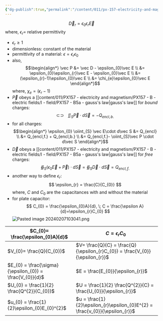 ```yaml
---
{"dg-publish":true,"permalink":"/content/011/px-157-electricity-and-magnetism/px-157-b-electric-fields/iii-properties/px-157-b12b-relative-permittivity/","created":"2024-10-01T18:27:10.125+01:00","updated":"2024-11-26T20:08:49.712+00:00"}
---
```


$$
\vec D_{r} = \epsilon_{0}\epsilon_{r}\vec E
$$
	where, $\epsilon_{r}=$ relative permittivity
- $\epsilon_{r} \geq 1$ 
- dimensionless: constant of the material
- permittivity of a material: $\epsilon = \epsilon_{r}\epsilon_{0}$
- also,
$$\begin{align*}
\vec P &= \vec D - \epsilon_{0}\vec E \\
&= \epsilon_{0}\epsilon_{r}\vec E - \epsilon_{0}\vec E \\
&= (\epsilon_{r}-1)\epsilon_{0}\vec E \\
&= \chi_{e}\epsilon_{0}\vec E
\end{align*}$$
	where, $\chi_{e} = (\epsilon_{r}-1)$
- $\vec P$ obeys a [[content/011/PX157 - electricity and magnetism/PX157 - B - electric fields/I - field/PX157 - B5a - gauss's law\|gauss's law]] for *bound* charges:
$$
\newcommand{\oiint}{\subset\!\supset \!\!\!\!\!\!\!\!\!\!\iint} \oiint_{S} \vec P \cdot d\vec S = -Q_{encl,b.}
$$
- for all charges:
$$\begin{align*}
	\epsilon_{0} \oiint_{S} \vec E\cdot d\vec S &= Q_{encl} \\
	&= Q_{encl,f.} + Q_{encl,b.} \\
	&= Q_{encl,f.}- \oiint_{S}\vec P \cdot d\vec S
\end{align*}$$
- $\vec D$ obeys a [[content/011/PX157 - electricity and magnetism/PX157 - B - electric fields/I - field/PX157 - B5a - gauss's law\|gauss's law]] for *free* charges:
$$
\oiint_{S}(\epsilon_{0}\vec E + \vec P)\cdot d\vec S = \oiint_{S} \vec D\cdot d\vec S = Q_{encl,f.}
$$
- another way to define $\epsilon_{r}:$
$$
\epsilon_{r} = \frac{C}{C_{0}}
$$
	where, $C$ and $C_{0}$ are the capacitances with and without the material
- for plate capacitor:
$$
C_{0} = \frac{\epsilon_{0}A}{d}, \; C = \frac{\epsilon A}{d}=\epsilon_{r}C_{0}
$$
![Pasted image 20240207103041.png](/img/user/pics/Pasted%20image%2020240207103041.png)

| $C_{0}= \frac{\epsilon_{0}A}{d}$                        | $C = \epsilon_{r}C_{0}$                                                     |
| ------------------------------------------------------- | --------------------------------------------------------------------------- |
| $V_{0}= \frac{Q}{C_{0}}$                                | $V= \frac{Q}{C} = \frac{Q}{\epsilon_{r}C_{0}} = \frac{V_{0}}{\epsilon_{r}}$ |
| $E_{0} = \frac{\sigma}{\epsilon_{0}} = \frac{V_{0}}{d}$ | $E = \frac{E_{0}}{\epsilon_{r}}$                                            |
| $U_{0} = \frac{1}{2} \frac{Q^{2}}{C_{0}}$               | $U = \frac{1}{2} \frac{Q^{2}}{C} = \frac{U_{0}}{\epsilon_{r}}$              |
| $u_{0} = \frac{1}{2}\epsilon_{0}E_{0}^{2}$              | $u = \frac{1}{2}\epsilon_{r}\epsilon_{0}E^{2} = \frac{v_{0}}{\epsilon_{r}}$ |
